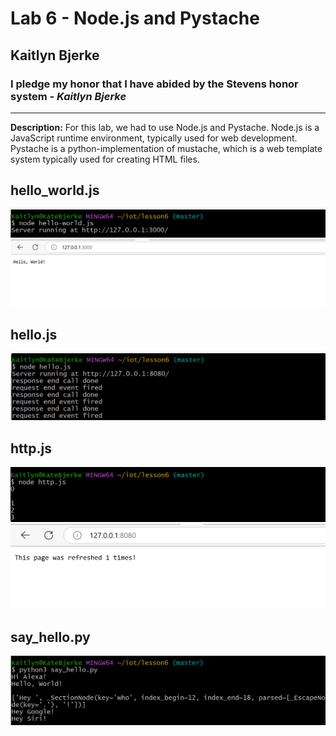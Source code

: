 # Lab 6 - Node.js and Pystache
## Kaitlyn Bjerke
### I pledge my honor that I have abided by the Stevens honor system - *Kaitlyn Bjerke*
---
**Description:** For this lab, we had to use Node.js and Pystache. Node.js is a JavaScript runtime environment, typically used for web development. Pystache is a python-implementation of mustache, which is a web template system typically used for creating HTML files.

hello_world.js
--
![hello_world](https://github.com/kaitlynbjerke/Images/blob/main/hello_world.js.png)
![hello_world_web](https://github.com/kaitlynbjerke/Images/blob/main/hello_world_web.png)

hello.js
--
![hello](https://github.com/kaitlynbjerke/Images/blob/main/hello.js.png)

http.js
--
![http](https://github.com/kaitlynbjerke/Images/blob/main/http.js.png)
![http_web](https://github.com/kaitlynbjerke/Images/blob/main/http_web.png)

say_hello.py
--
![say_hello](https://github.com/kaitlynbjerke/Images/blob/main/say_hello.py.png)
